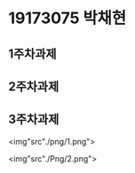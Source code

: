 # 19173075 박채현

## 1주차과제

## 2주차과제

## 3주차과제

<img"src"./png/1.png"></img>

<img"src"./Png/2.png"></img>
